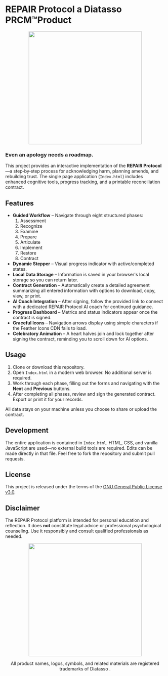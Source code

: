 # REPAIR Protocol a Diatasso PRCM™️Product


<p align="center">
  <img width="357"src="https://github.com/user-attachments/assets/adecb3af-1818-4cd3-ada6-4f125a4a8a8d">
</p>

### Even an apology needs a roadmap.

This project provides an interactive implementation of the **REPAIR Protocol**—a step‑by‑step process for acknowledging harm, planning amends, and rebuilding trust. The single page application (`Index.html`) includes enhanced cognitive tools, progress tracking, and a printable reconciliation contract.

## Features

- **Guided Workflow** – Navigate through eight structured phases:
  1. Assessment
  2. Recognize
  3. Examine
  4. Prepare
  5. Articulate
  6. Implement
  7. Restore
  8. Contract
- **Dynamic Stepper** – Visual progress indicator with active/completed states.
- **Local Data Storage** – Information is saved in your browser's local storage so you can return later.
- **Contract Generation** – Automatically create a detailed agreement summarizing all entered information with options to download, copy, view, or print.
- **AI Coach Integration** – After signing, follow the provided link to connect with a dedicated REPAIR Protocol AI coach for continued guidance.
- **Progress Dashboard** – Metrics and status indicators appear once the contract is signed.
- **Graceful Icons** – Navigation arrows display using simple characters if the Feather Icons CDN fails to load.
- **Celebratory Animation** – A heart halves join and lock together after signing the contract, reminding you to scroll down for AI options.

## Usage

1. Clone or download this repository.
2. Open `Index.html` in a modern web browser. No additional server is required.
3. Work through each phase, filling out the forms and navigating with the **Next** and **Previous** buttons.
4. After completing all phases, review and sign the generated contract. Export or print it for your records.

All data stays on your machine unless you choose to share or upload the contract.

## Development

The entire application is contained in `Index.html`. HTML, CSS, and vanilla JavaScript are used—no external build tools are required. Edits can be made directly in that file. Feel free to fork the repository and submit pull requests.

## License

This project is released under the terms of the [GNU General Public License v3.0](LICENSE).

## Disclaimer

The REPAIR Protocol platform is intended for personal education and reflection. It does **not** constitute legal advice or professional psychological counseling. Use it responsibly and consult qualified professionals as needed.


<p align="center">
  <img width="357"src="https://github.com/user-attachments/assets/0bdb61c2-fc8c-422a-a991-ef42454f2b1c">
</p>

<p align="center">
  All product names, logos, symbols, and related materials are registered trademarks of Diatasso .
</p>
